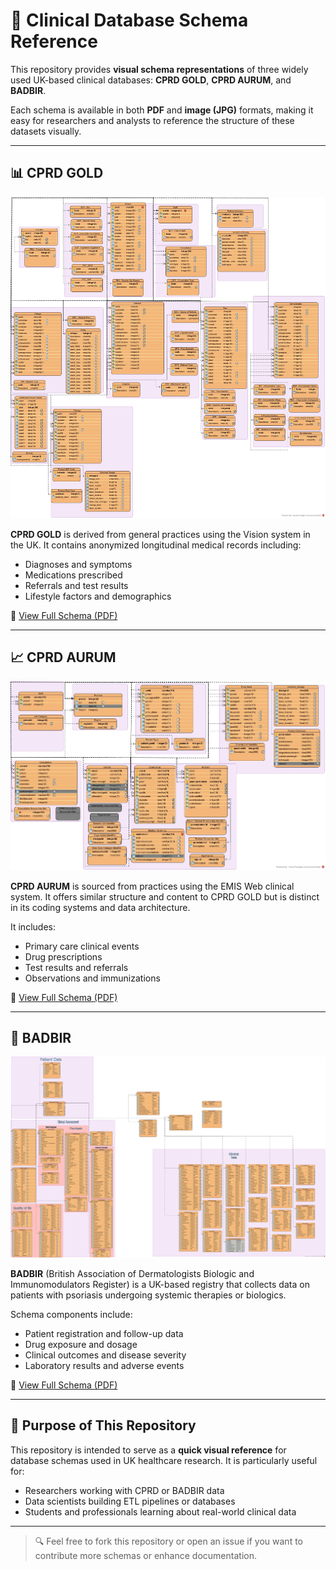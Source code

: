# 🧬 Clinical Database Schema Reference

This repository provides **visual schema representations** of three widely used UK-based clinical databases: **CPRD GOLD**, **CPRD AURUM**, and **BADBIR**.

Each schema is available in both **PDF** and **image (JPG)** formats, making it easy for researchers and analysts to reference the structure of these datasets visually.

---

## 📊 CPRD GOLD

![CPRD GOLD Schema](CPRD%20GOLD.jpg)

**CPRD GOLD** is derived from general practices using the Vision system in the UK. It contains anonymized longitudinal medical records including:

- Diagnoses and symptoms  
- Medications prescribed  
- Referrals and test results  
- Lifestyle factors and demographics  

🔗 [View Full Schema (PDF)](CPRD%20GOLD.pdf)

---

## 📈 CPRD AURUM

![CPRD AURUM Schema](CPRD%20AURUM.jpg)

**CPRD AURUM** is sourced from practices using the EMIS Web clinical system. It offers similar structure and content to CPRD GOLD but is distinct in its coding systems and data architecture.

It includes:

- Primary care clinical events  
- Drug prescriptions  
- Test results and referrals  
- Observations and immunizations  

🔗 [View Full Schema (PDF)](CPRD%20AURUM.pdf)

---

## 🧪 BADBIR

![BADBIR Schema](BADBIR.jpg)

**BADBIR** (British Association of Dermatologists Biologic and Immunomodulators Register) is a UK-based registry that collects data on patients with psoriasis undergoing systemic therapies or biologics.

Schema components include:

- Patient registration and follow-up data  
- Drug exposure and dosage  
- Clinical outcomes and disease severity  
- Laboratory results and adverse events  

🔗 [View Full Schema (PDF)](BADBIR.pdf)

---

## 📂 Purpose of This Repository

This repository is intended to serve as a **quick visual reference** for database schemas used in UK healthcare research. It is particularly useful for:

- Researchers working with CPRD or BADBIR data  
- Data scientists building ETL pipelines or databases  
- Students and professionals learning about real-world clinical data

---

> 🔍 Feel free to fork this repository or open an issue if you want to contribute more schemas or enhance documentation.

